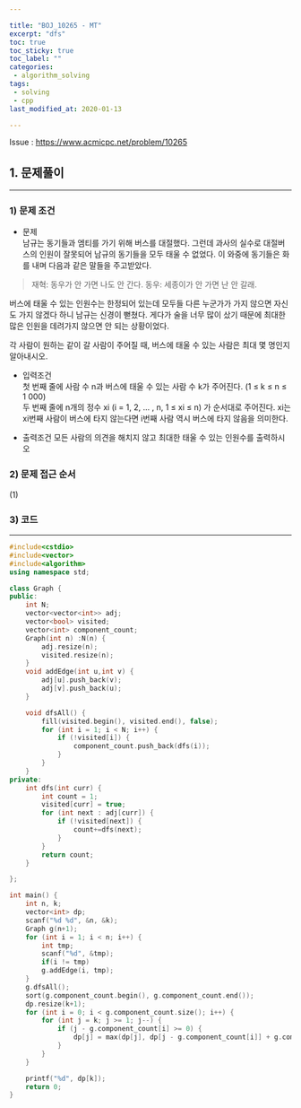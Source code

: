 ```yaml
---

title: "BOJ_10265 - MT"  
excerpt: "dfs"  
toc: true  
toc_sticky: true  
toc_label: ""  
categories:  
 - algorithm_solving  
tags:  
 - solving  
 - cpp  
last_modified_at: 2020-01-13

---
```


Issue : <https://www.acmicpc.net/problem/10265>

## 1. 문제풀이  

- - -

### 1) 문제 조건

- 문제  
남규는 동기들과 엠티를 가기 위해 버스를 대절했다. 그런데 과사의 실수로 대절버스의 인원이 잘못되어 남규의 동기들을 모두 태울 수 없었다. 이 와중에 동기들은 화를 내며 다음과 같은 말들을 주고받았다.

>재혁: 동우가 안 가면 나도 안 간다.
>동우: 세종이가 안 가면 난 안 갈래.  

버스에 태울 수 있는 인원수는 한정되어 있는데 모두들 다른 누군가가 가지 않으면 자신도 가지 않겠다 하니 남규는 신경이 뻗쳤다. 게다가 술을 너무 많이 샀기 때문에 최대한 많은 인원을 데려가지 않으면 안 되는 상황이었다.

각 사람이 원하는 같이 갈 사람이 주어질 때, 버스에 태울 수 있는 사람은 최대 몇 명인지 알아내시오.

- 입력조건  
첫 번째 줄에 사람 수 n과 버스에 태울 수 있는 사람 수 k가 주어진다. (1 ≤ k ≤ n ≤ 1 000)  
두 번째 줄에 n개의 정수 xi (i = 1, 2, ... , n, 1 ≤ xi ≤ n) 가 순서대로 주어진다. xi는 xi번째 사람이 버스에 타지 않는다면 i번째 사람 역시 버스에 타지 않음을 의미한다.  

- 출력조건
모든 사람의 의견을 해치지 않고 최대한 태울 수 있는 인원수를 출력하시오 

### 2) 문제 접근 순서
  
(1) 

### 3) 코드

- - -

```cpp
#include<cstdio>
#include<vector>
#include<algorithm>
using namespace std;

class Graph {
public:
	int N;
	vector<vector<int>> adj;
	vector<bool> visited;
	vector<int> component_count;
	Graph(int n) :N(n) {
		adj.resize(n);
		visited.resize(n);
	}
	void addEdge(int u,int v) {
		adj[u].push_back(v);
		adj[v].push_back(u);
	}

	void dfsAll() {
		fill(visited.begin(), visited.end(), false);
		for (int i = 1; i < N; i++) {
			if (!visited[i]) {
				component_count.push_back(dfs(i));
			}
		}
	}
private:
	int dfs(int curr) {
		int count = 1;
		visited[curr] = true;
		for (int next : adj[curr]) {
			if (!visited[next]) {
				count+=dfs(next);
			}
		}
		return count;
	}

};

int main() {
	int n, k;
	vector<int> dp;
	scanf("%d %d", &n, &k);
	Graph g(n+1);
	for (int i = 1; i < n; i++) {
		int tmp;
		scanf("%d", &tmp);
		if(i != tmp) 
		g.addEdge(i, tmp);
	}
	g.dfsAll();
	sort(g.component_count.begin(), g.component_count.end());
	dp.resize(k+1);
	for (int i = 0; i < g.component_count.size(); i++) {
		for (int j = k; j >= 1; j--) {
			if (j - g.component_count[i] >= 0) {
				dp[j] = max(dp[j], dp[j - g.component_count[i]] + g.component_count[i]);
			}
		}
	}

	printf("%d", dp[k]);
	return 0;
}
```
